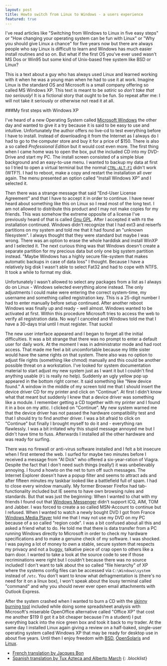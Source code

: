 ```yaml
---
layout: post
title: Howto switch from Linux to Windows - a users experience
featured: true
---
```


I've read articles like "Switching from Windows to Linux in five easy steps" or "How changing your operating system can be fun with Linux" or "Why you should give Linux a chance" for five years now but there are always people who say Linux is difficult to learn and Windows has much easier install routines and so on. But what if the first OS you've ever used wasn't MS Dos or Win95 but some kind of Unix-based free system like BSD or Linux?

This is a text about a guy who has always used Linux and learned working with it when he was a young man when he had to use it at work. Imagine Linux is the standard OS and Microsoft is a small company offering so called MS Windows XP. This text is meant to be *satiric* so *don't take that too seriously*! It is a fictional story that ought to be fun. So repeat after me: I will not take it seriously or otherwise not read it at all.

###My first steps with Windows XP

I've heard of a new Operating System called <a href="http://www.microsoft.com">Microsoft Windows</a> the other day and wanted to give it a try because it is said to be easy to use and intuitive. Unfortunately the author offers no live-cd to test everything before I have to install. Instead of downloading it from the Internet as I always do I had to go to the computer store and buy it for a price of $150. There is also a so called <em>Professional Edition</em> but it would cost even more. The first thing when I came home was to open the box, put the included CD into my DVD-Drive and start my PC. The install screen consisted of a simple blue background and an easy-to-use menu. I wanted to backup my data at first so I tried to open a virtual terminal but the normal <a href="http://www.linuxjournal.com/article/5303"><code>CTRL-ALT-F1</code></a> didn't work (WTF?). I had to reboot, make a copy and restart the installation all over again. The menu presented an option called "Install Windows XP" and I selected it.

Then there was a strange message that said "End-User License Agreement" and that I have to accept it in order to continue. I have never heard about something like this on Linux so I read most of the long text. I am not allowed to distribute this product and I may not make copies for my friends. This was somehow the extreme opposite of a license I've previously heard of that is called <a href="http://www.gnu.org/copyleft/gpl.html">Gnu GPL</a>. After I accepted it with <code>F8</code> the installation continued. Windows didn't recognize that I had ext3 and reiserfs partitions on my system and told me that it had found an "unknown filesystem". I always thought that they were standard but maybe I was wrong. There was an option to erase the whole harddisk and install WinXP and I selected it. The next curious thing was that Windows doesn't create a separate partition for my precious data but only one big system partition instead. "Maybe Windows has a highly secure file-system that makes automatic backups in case of data loss" I thought. Because I have a relatively big disk I wasn't able to select Fat32 and had to cope with NTFS. It took a while to format my disk.

Unfortunately I wasn't allowed to select any packages from a list as I always do on Linux - Windows selected everything alone instead. The only adjustments I could make were entering the correct system-time, my username and something called registration key. This is a 25-digit number I had to enter manually before setup continued. After another reboot Windows was finally up and ready - well almost. Windows wanted to be activated at first. Within this procedure Microsoft tries to access the web to verify all registration data. No way! I canceled and Windows told me that I have a 30-days trial until I must register. That sucks!

The new user interface appeared and I began to forget all the initial difficulties. It was a bit strange that there was no prompt to enter a default user for daily work. At the moment I was in administrator mode and had root access. That made me feel a bit uncomfortable because my little sister would have the same rights on that system. There also was no option to adjust file rights (something like chmod) manually and this could be another possible threat on a workstation. I've looked for system documentation material to start adjust my new system just as I want it but I couldn't find anything usable (<code>F1</code> is really no help). Suddenly an ugly yellow pop up appeared in the bottom right corner. It said something like "New device found." A window in the middle of my screen told me that I should insert the device driver CD for my printer and click on "Continue". At first I didn't know what that meant but suddenly I knew that a device driver was something like a module. I remember getting a CD together with my printer and I found it in a box on my attic. I clicked on "Continue". My new system warned me that the device driver has not passed the hardware compatibility test and that I should try to find another driver. I was a bit afraid to click on "Continue" but finally I brought myself to do it and - everything ran flawlessly. I was a bit irritated why this stupid message annoyed me but I didn't have time to fuss. Afterwards I installed all the other hardware and was ready for surfing.

There was no firewall or anti-virus software installed and I felt a bit insecure when I first entered the web. I surfed for maybe two minutes before I received a message from "Al Dick" who offered a six-year-ration of Viagra. Despite the fact that I don't need such things (really!) it was unbelievably annoying. I found a howto on the net to turn off such messages. The Internet Explorer doesn't have a popup filter and seems to attract ads and after fifteen minutes my taskbar looked like a battlefield full of spam. I had to close every window manually. My former Browser Firefox had tab-functionality included but IE seems to have own browsing rules and standards. But that was just the beginning: When I wanted to chat with my friends I found out that <a href="http://get.live.com/messenger/overview">Windows Messenger</a> didn't support ICQ, AIM, TOM and Jabber. I was forced to create a so called MSN-Account to continue but I refused. When I wanted to watch a newly bought DVD I got from France <a href="http://www.microsoft.com/windows/windowsmedia/download/">Windows Media Player</a> told me that I may not use my DVD on my PC because of a so called "region code". I was a bit confused about all this and asked a friend what to do. He told me that there is data transfer from a PC running Windows directly to Microsoft in order to check my hardware specifications and to make a genuine check of my software. I was shocked. I was paying a lot of money to own a stable, secure system that respects my privacy and not a buggy, talkative piece of crap open to others like a barn door. I wanted to take a look at the source code to see if those recriminations were right but I couldn't because there was no source included! I don't want to talk about the so called "file hierarchy" of XP where the systems config files can be accessed via <code>C:\Windows\system</code> instead of <code>/etc</code>. You don't want to know what defragmentation is (there's no need for it on a linux box), I won't speak about the lousy terminal called "command" and why you should never ever open email attachments with Outlook Express.

After the system crashed when I wanted to burn a CD with the <a href="http://www.theregister.co.uk/2001/12/18/roxio_easycd_and_windows_xp/">skinny burning tool</a> included while doing some spreadsheet analysis with Microsoft's miserable OpenOffice alternative called "Office XP" that cost me another $119 (I got it a bit cheaper because I'm a student) I put everything back into the nice green box and took it back to my trader. At the same day I installed Linux again giving a review on a half-baked, single-user operating system called Windows XP that may be ready for desktop use in about five years. Until then I enjoy freedom with <a href="http://www.freebsd.org/">BSD</a>, <a href="http://www.opensolaris.org/os/">OpenSolaris</a> and <a href="http://www.distrowatch.com">Linux</a>.

* [French translation by Jacques Bon][2]
* [Spanish translation by Tux Azteca and Alberto March][1]
{: .blocklist}

[1]: http://inquietamente.wordpress.com/2008/12/06/como-pasarse-de-gnulinux-a-windows-humor/
[2]: http://cafcom.free.fr/spip.php?article18

